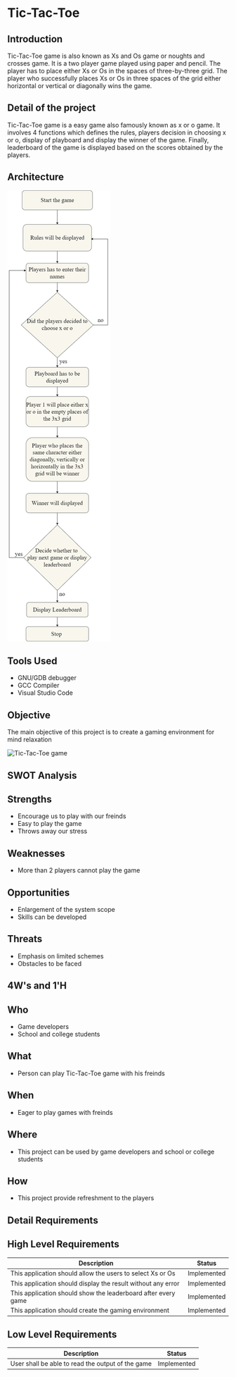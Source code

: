 # Tic-Tac-Toe
## Introduction
Tic-Tac-Toe game is also known as Xs and Os game or noughts and crosses game. It is a two player game played using paper and pencil. The player has to place either Xs or Os in the spaces of three-by-three grid. The player who successfully places Xs or Os in three spaces of the grid either horizontal or vertical or diagonally wins the game.
## Detail of the project
Tic-Tac-Toe game is a easy game also famously known as x or o game. It involves 4 functions which defines the rules, players decision in choosing x or o, display of playboard and display the winner of the game.
Finally, leaderboard of the game is displayed based on the scores obtained by the players.
## Architecture
![flowchart](https://github.com/Soundarya30/M1_Tic-Tac-Toe/blob/main/2_Design/High%20level%20behavioral%20diagram.drawio.png)
## Tools Used
* GNU/GDB debugger
* GCC Compiler
* Visual Studio Code
## Objective
The main objective of this project is to create a gaming environment for mind relaxation

![Tic-Tac-Toe game](https://img.poki.com/cdn-cgi/image/quality=78,width=600,height=600,fit=cover,f=auto/d07c1db617a36898b5e8c71013d228d11003eb36d7150b7abfe988fe097c7d66.png)
 ## SWOT Analysis
 ## Strengths
 * Encourage us to play with our freinds
 * Easy to play the game
 * Throws away our stress
 ## Weaknesses
 * More than 2 players cannot play the game
 ## Opportunities
 * Enlargement of the system scope
 * Skills can be developed
 ## Threats
 * Emphasis on limited schemes
 * Obstacles to be faced 
 ## 4W&#39;s and 1&#39;H
 ## Who
 * Game developers
 * School and college students
 ## What
 * Person can play Tic-Tac-Toe game with his freinds
 ## When
 * Eager to play games with freinds
 ## Where
 * This project can be used by game developers and school or college students
 ## How
 * This project provide refreshment to the players
 ## Detail Requirements
 ## High Level Requirements
 | Description | Status |
| --- | --- |
| This application should allow the users to select Xs or Os | Implemented |
| This application should display the result without any error | Implemented |
|This application should show the leaderboard after every game| Implemented |
| This application should create the gaming environment | Implemented |
## Low Level Requirements
| Description | Status |
| --- | --- |
| 	User shall be able to read the output of the game | Implemented |





